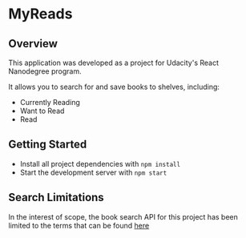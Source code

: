 # MyReads

## Overview

This application was developed as a project for Udacity's React Nanodegree
program.

It allows you to search for and save books to shelves, including:
* Currently Reading
* Want to Read
* Read

## Getting Started

* Install all project dependencies with `npm install`
* Start the development server with `npm start`

## Search Limitations

In the interest of scope, the book search API for this project has been limited
to the terms that can be found [here](https://github.com/udacity/reactnd-project-myreads-starter/blob/master/SEARCH_TERMS.md)
